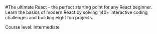 #The ultimate React - the perfect starting point for any React beginner. 
Learn the basics of modern React by solving 140+ interactive coding 
challenges and building eight fun projects.

Course level: Intermediate

